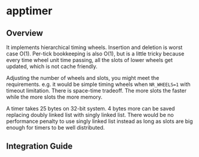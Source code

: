 # apptimer

## Overview
It implements hierarchical timing wheels. Insertion and deletion is worst case
O(1). Per-tick bookkeeping is also O(1), but is a little tricky because every
time wheel unit time passing, all the slots of lower wheels get updated, which
is not cache friendly.

Adjusting the number of wheels and slots, you might meet the requirements. e.g.
it would be simple timing wheels when `NR_WHEELS=1` with timeout limitation.
There is space-time tradeoff. The more slots the faster while the more slots the
more memory.

A timer takes 25 bytes on 32-bit system. 4 bytes more can be saved replacing
doubly linked list with singly linked list. There would be no performance
penalty to use singly linked list instead as long as slots are big enough for
timers to be well distributed.

## Integration Guide
